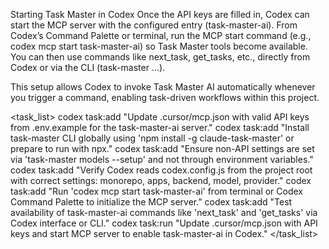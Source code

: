 Starting Task Master in Codex
Once the API keys are filled in, Codex can start the MCP server with the configured entry (task-master-ai). From Codex’s Command Palette or terminal, run the MCP start command (e.g., codex mcp start task-master-ai) so Task Master tools become available. You can then use commands like next_task, get_tasks, etc., directly from Codex or via the CLI (task-master ...).

This setup allows Codex to invoke Task Master AI automatically whenever you trigger a command, enabling task-driven workflows within this project.

<task_list>
codex task:add "Update .cursor/mcp.json with valid API keys from .env.example for the task-master-ai server."
codex task:add "Install task-master CLI globally using 'npm install -g claude-task-master' or prepare to run with npx."
codex task:add "Ensure non-API settings are set via 'task-master models --setup' and not through environment variables."
codex task:add "Verify Codex reads codex.config.js from the project root with correct settings: monorepo, apps, backend, model, provider."
codex task:add "Run 'codex mcp start task-master-ai' from terminal or Codex Command Palette to initialize the MCP server."
codex task:add "Test availability of task-master-ai commands like 'next_task' and 'get_tasks' via Codex interface or CLI."
codex task:run "Update .cursor/mcp.json with API keys and start MCP server to enable task-master-ai in Codex."
</task_list>